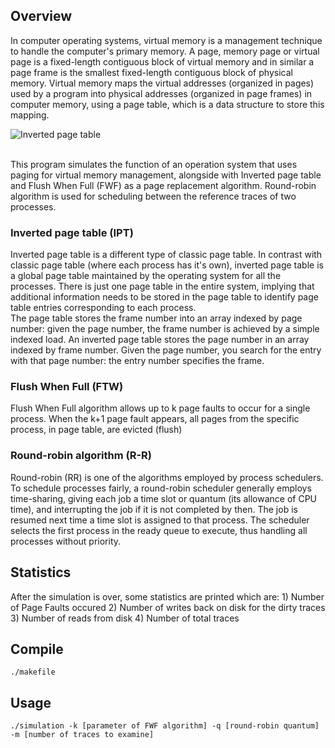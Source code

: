 
## Overview

In computer operating systems, virtual memory is a management technique to handle the computer's primary memory. A page, memory page or virtual page is a fixed-length contiguous block of virtual memory and in similar a page frame is the smallest fixed-length contiguous block of physical memory. Virtual memory maps the virtual addresses (organized in pages) used by a program into physical addresses (organized in page frames) in computer memory, using a page table, which is a data structure to store this mapping.


![Inverted page table](https://github.com/chanioxaris/VirtualMemory-PageTables/blob/master/img/IPT.png)

<br />
This program simulates the function of an operation system that uses paging for virtual memory management, alongside with Inverted page table and Flush When Full (FWF) as a page replacement algorithm. Round-robin algorithm is used for scheduling between the reference traces of two processes.

### Inverted page table (IPT)

Inverted page table is a different type of classic page table. In contrast with classic page table (where each process has it's own), inverted page table is a global page table maintained by the operating system for all the processes. There is just one page table in the entire system, implying that additional information needs to be stored in the page table to identify page table entries corresponding to each process. 
<br />
The page table stores the frame number into an array indexed by page number: given the page number, the frame number is achieved by a simple indexed load. An inverted page table stores the page number in an array indexed by frame number. Given the page number, you search for the entry with that page number: the entry number specifies the frame.


### Flush When Full (FTW)

Flush When Full algorithm allows up to k page faults to occur for a single process. When the k+1 page fault appears, all pages from the specific process, in page table, are evicted (flush)


### Round-robin algorithm (R-R)
Round-robin (RR) is one of the algorithms employed by process schedulers. To schedule processes fairly, a round-robin scheduler generally employs time-sharing, giving each job a time slot or quantum (its allowance of CPU time), and interrupting the job if it is not completed by then. The job is resumed next time a time slot is assigned to that process. The scheduler selects the first process in the ready queue to execute, thus handling all processes without priority.


## Statistics

After the simulation is over, some statistics are printed which are: 1) Number of Page Faults occured 2) Number of writes back on disk for the dirty traces 3) Number of reads from disk 4) Number of total traces 

## Compile

`./makefile`

## Usage

`./simulation -k [parameter of FWF algorithm] -q [round-robin quantum] -m [number of traces to examine]`

